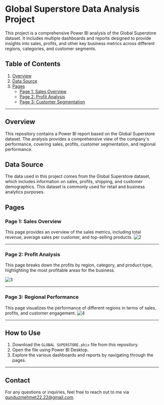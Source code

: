 # Global Superstore Data Analysis Project

This project is a comprehensive Power BI analysis of the Global Superstore dataset. It includes multiple dashboards and reports designed to provide insights into sales, profits, and other key business metrics across different regions, categories, and customer segments.

## Table of Contents
1. [Overview](#overview)
2. [Data Source](#data-source)
3. [Pages](#pages)
    - [Page 1: Sales Overview](#page-1-sales-overview)
    - [Page 2: Profit Analysis](#page-2-profit-analysis)
    - [Page 3: Customer Segmentation](#page-3-customer-segmentation)

---

## Overview
This repository contains a Power BI report based on the Global Superstore dataset. The analysis provides a comprehensive view of the company's performance, covering sales, profits, customer segmentation, and regional performance.

## Data Source
The data used in this project comes from the Global Superstore dataset, which includes information on sales, profits, shipping, and customer demographics. This dataset is commonly used for retail and business analytics purposes.

## Pages

### Page 1: Sales Overview
This page provides an overview of the sales metrics, including total revenue, average sales per customer, and top-selling products.
![2](https://github.com/user-attachments/assets/d807886c-00f5-4e7c-a7e9-0e906ce03926)

---

### Page 2: Profit Analysis
This page breaks down the profits by region, category, and product type, highlighting the most profitable areas for the business.

![3](https://github.com/user-attachments/assets/93973b70-af9b-4105-8998-ac0fe3346bf1)

---

### Page 3: Regional Performance
This page visualizes the performance of different regions in terms of sales, profits, and customer engagement.
![4](https://github.com/user-attachments/assets/ec1f5622-b24c-4162-8d0d-2b83a214152f)

---

## How to Use
1. Download the `GLOBAL SUPERSTORE.pbix` file from this repository.
2. Open the file using Power BI Desktop.
3. Explore the various dashboards and reports by navigating through the pages.

---

## Contact
For any questions or inquiries, feel free to reach out to me via gunduzmehmet22.22@gmail.com.










